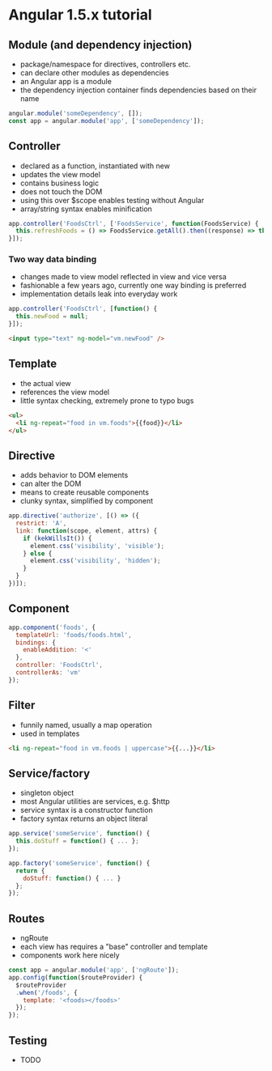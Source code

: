 # Angular 1.5.x tutorial

## Module (and dependency injection)
- package/namespace for directives, controllers etc.
- can declare other modules as dependencies
- an Angular app is a module
- the dependency injection container finds dependencies based on their name

```javascript
angular.module('someDependency', []);
const app = angular.module('app', ['someDependency']);
```

## Controller
- declared as a function, instantiated with new
- updates the view model
- contains business logic
- does not touch the DOM
- using this over $scope enables testing without Angular
- array/string syntax enables minification

```javascript
app.controller('FoodsCtrl', ['FoodsService', function(FoodsService) {
  this.refreshFoods = () => FoodsService.getAll().then((response) => this.foods = response.data);
}]);
```

### Two way data binding
- changes made to view model reflected in view and vice versa
- fashionable a few years ago, currently one way binding is preferred
- implementation details leak into everyday work

```javascript
app.controller('FoodsCtrl', [function() {
  this.newFood = null;
}]);
```

```html
<input type="text" ng-model="vm.newFood" />
```

## Template
- the actual view
- references the view model
- little syntax checking, extremely prone to typo bugs

```html
<ul>
  <li ng-repeat="food in vm.foods">{{food}}</li>
</ul>
```

## Directive
- adds behavior to DOM elements
- can alter the DOM
- means to create reusable components
- clunky syntax, simplified by component

```javascript
app.directive('authorize', [() => ({
  restrict: 'A',
  link: function(scope, element, attrs) {
    if (kekWillsIt()) {
      element.css('visibility', 'visible');
    } else {
      element.css('visibility', 'hidden');
    }
  }
})]);
```
## Component

```javascript
app.component('foods', {
  templateUrl: 'foods/foods.html',
  bindings: {
    enableAddition: '<'
  },
  controller: 'FoodsCtrl',
  controllerAs: 'vm'
});
```

## Filter
- funnily named, usually a map operation
- used in templates

```html
<li ng-repeat="food in vm.foods | uppercase">{{...}}</li>
```

## Service/factory
- singleton object
- most Angular utilities are services, e.g. $http
- service syntax is a constructor function
- factory syntax returns an object literal

```javascript
app.service('someService', function() {
  this.doStuff = function() { ... };
});
```

```javascript
app.factory('someService', function() {
  return {
    doStuff: function() { ... }
  };
});
```

## Routes
- ngRoute
- each view has requires a "base" controller and template
- components work here nicely

```javascript
const app = angular.module('app', ['ngRoute']);
app.config(function($routeProvider) {
  $routeProvider
  .when('/foods', {
    template: '<foods></foods>'
  });
});
```

## Testing
- TODO